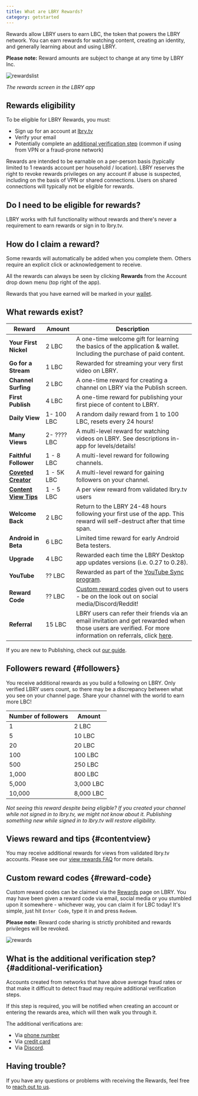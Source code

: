 ```yaml
---
title: What are LBRY Rewards?
category: getstarted
---
```


Rewards allow LBRY users to earn LBC, the token that powers the LBRY network. You can earn rewards for watching content, creating an identity, and generally learning about and using LBRY.

**Please note:** Reward amounts are subject to change at any time by LBRY Inc.

![rewardslist](https://spee.ch/rewardslist.png)
_The rewards screen in the LBRY app_

## Rewards eligibility

To be eligible for LBRY Rewards, you must:

- Sign up for an account at [lbry.tv](https://lbry.tv)
- Verify your email
- Potentially complete an [additional verification step](#additional-verification) (common if using from VPN or a fraud-prone network)

Rewards are intended to be earnable on a per-person basis (typically limited to 1 rewards account per household / location). LBRY reserves the right to revoke rewards privileges on any account if abuse is suspected, including on the basis of VPN or shared connections. Users on shared connections will typically not be eligible for rewards.

## Do I need to be eligible for rewards?

LBRY works with full functionality without rewards and there's never a requirement to earn rewards or sign in to lbry.tv.

## How do I claim a reward?

Some rewards will automatically be added when you complete them. Others require an explicit click or acknowledgement to receive.

All the rewards can always be seen by clicking **Rewards** from the Account drop down menu (top right of the app).

Rewards that you have earned will be marked in your [wallet](/faq/transaction-types).

## What rewards exist?

| Reward                                     | Amount      | Description                                                                                                                                                                 |
| ------------------------------------------ | ----------- | --------------------------------------------------------------------------------------------------------------------------------------------------------------------------- |
| **Your First Nickel**                      | 2 LBC       | A one-time welcome gift for learning the basics of the application & wallet. Including the purchase of paid content.                                                        |
| **Go for a Stream**                        | 1 LBC       | Rewarded for streaming your very first video on LBRY.                                                                                                                       |
| **Channel Surfing**                        | 2 LBC       | A one-time reward for creating a channel on LBRY via the Publish screen.                                                                                                    |
| **First Publish**                          | 4 LBC       | A one-time reward for publishing your first piece of content to LBRY.                                                                                                       |
| **Daily View**                             | 1- 100 LBC  | A random daily reward from 1 to 100 LBC, resets every 24 hours!                                                                                                             |
| **Many Views**                             | 2- ???? LBC | A multi-level reward for watching videos on LBRY. See descriptions in-app for levels/details!                                                                               |
| **Faithful Follower**                      | 1 - 8 LBC   | A multi-level reward for following channels.                                                                                                                                |
| [**Coveted Creator**](#followers)          | 1 - 5K LBC  | A multi-level reward for gaining followers on your channel.                                                                                                                 |
| [**Content View Tips**](/faq/view-rewards) | 1 - 5 LBC   | A per view reward from validated lbry.tv users                                                                                                                              |
| **Welcome Back**                           | 2 LBC       | Return to the LBRY 24-48 hours following your first use of the app. This reward will self-destruct after that time span.                                                    |
| **Android in Beta**                        | 6 LBC       | Limited time reward for early Android Beta testers.                                                                                                                         |
| **Upgrade**                                | 4 LBC       | Rewarded each time the LBRY Desktop app updates versions (i.e. 0.27 to 0.28).                                                                                               |
| **YouTube**                                | ?? LBC      | Rewarded as part of the [YouTube Sync program](/youtube).                                                                                                                   |
| **Reward Code**                            | ?? LBC      | [Custom reward codes](#reward-code) given out to users - be on the look out on social media/Discord/Reddit!                                                                 |
| **Referral**                               | 15 LBC      | LBRY users can refer their friends via an email invitation and get rewarded when those users are verified. For more information on referrals, click [here](/faq/referrals). |

If you are new to Publishing, check out [our guide](/faq/how-to-publish).

## Followers reward {#followers}

You receive additional rewards as you build a following on LBRY. Only verified LBRY users count, so there may be a discrepancy between what you see on your channel page. Share your channel with the world to earn more LBC!

| Number of followers | Amount    |
| ------------------- | --------- |
| 1                   | 2 LBC     |
| 5                   | 10 LBC    |
| 20                  | 20 LBC    |
| 100                 | 100 LBC   |
| 500                 | 250 LBC   |
| 1,000               | 800 LBC   |
| 5,000               | 3,000 LBC |
| 10,000              | 8,000 LBC |

_Not seeing this reward despite being eligible? If you created your channel while not signed in to lbry.tv, we might not know about it. Publishing something new while signed in to lbry.tv will restore eligibility._

## Views reward and tips {#contentview}

You may receive additional rewards for views from validated lbry.tv accounts. Please see our [view rewards FAQ](/faq/view-rewards) for more details.

## Custom reward codes {#reward-code}

Custom reward codes can be claimed via the [Rewards](https://open.lbry.com/?rewards) page on LBRY. You may have been given a reward code via email, social media or you stumbled upon it somewhere - whichever way, you can claim it for LBC today! It's simple, just hit `Enter Code`, type it in and press `Redeem`.

**Please note:** Reward code sharing is strictly prohibited and rewards privileges will be revoked.

![rewards](https://spee.ch/custom-code.png)

## What is the additional verification step? {#additional-verification}

Accounts created from networks that have above average fraud rates or that make it difficult to detect fraud may require additional verification steps.

If this step is required, you will be notified when creating an account or entering the rewards area, which will then walk you through it.

The additional verifications are:

- Via [phone number](/faq/phone)
- Via [credit card](/faq/identity-requirements)
- Via [Discord](https://chat.lbry.com).

## Having trouble?

If you have any questions or problems with receiving the Rewards, feel free to [reach out to us](/faq/support).
